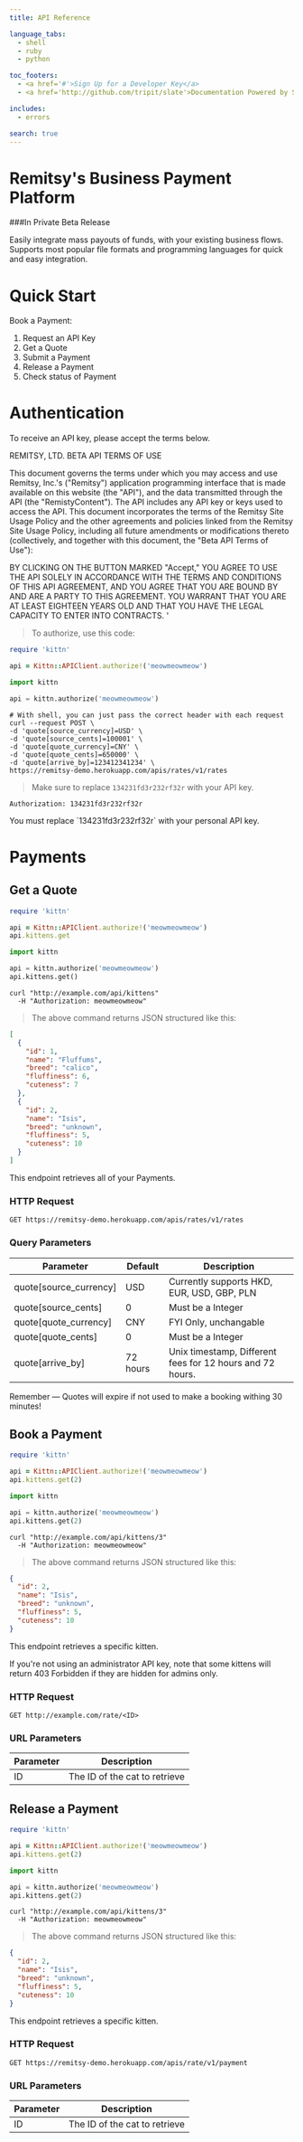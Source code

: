 ```yaml
---
title: API Reference

language_tabs:
  - shell
  - ruby
  - python

toc_footers:
  - <a href='#'>Sign Up for a Developer Key</a>
  - <a href='http://github.com/tripit/slate'>Documentation Powered by Slate</a>

includes:
  - errors

search: true
---
```

# Remitsy's Business Payment Platform

###In Private Beta Release

Easily integrate mass payouts of funds, with your existing business flows. Supports most popular file formats and programming languages for quick and easy integration.

# Quick Start

Book a Payment: 

1. Request an API Key
2. Get a Quote
3. Submit a Payment
4. Release a Payment
5. Check status of Payment

# Authentication

To receive an API key, please accept the terms below.

REMITSY, LTD.
BETA API TERMS OF USE

This document governs the terms under which you may access and use Remitsy, Inc.'s ("Remitsy") application programming interface that is made available on this website (the "API"), and the data transmitted through the API (the "RemistyContent"). The API includes any API key or keys used to access the API.  This document incorporates the terms of the Remitsy Site Usage Policy and the other agreements and policies linked from the Remitsy Site Usage Policy, including all future amendments or modifications thereto (collectively, and together with this document, the "Beta API Terms of Use"):

BY CLICKING ON THE BUTTON MARKED "Accept," YOU AGREE TO USE THE API SOLELY IN ACCORDANCE WITH THE TERMS AND CONDITIONS OF THIS API AGREEMENT, AND YOU AGREE THAT YOU ARE BOUND BY AND ARE A PARTY TO THIS AGREEMENT.  YOU WARRANT THAT YOU ARE AT LEAST EIGHTEEN YEARS OLD AND THAT YOU HAVE THE LEGAL CAPACITY TO ENTER INTO CONTRACTS.  '

> To authorize, use this code:

```ruby
require 'kittn'

api = Kittn::APIClient.authorize!('meowmeowmeow')
```

```python
import kittn

api = kittn.authorize('meowmeowmeow')
```

```shell
# With shell, you can just pass the correct header with each request
curl --request POST \
-d 'quote[source_currency]=USD' \
-d 'quote[source_cents]=100001' \
-d 'quote[quote_currency]=CNY' \
-d 'quote[quote_cents]=650000' \
-d 'quote[arrive_by]=123412341234' \
https://remitsy-demo.herokuapp.com/apis/rates/v1/rates
```

> Make sure to replace `134231fd3r232rf32r` with your API key.


`Authorization: 134231fd3r232rf32r`

<aside class="notice">
You must replace `134231fd3r232rf32r` with your personal API key.
</aside>

# Payments

## Get a Quote

```ruby
require 'kittn'

api = Kittn::APIClient.authorize!('meowmeowmeow')
api.kittens.get
```

```python
import kittn

api = kittn.authorize('meowmeowmeow')
api.kittens.get()
```

```shell
curl "http://example.com/api/kittens"
  -H "Authorization: meowmeowmeow"
```

> The above command returns JSON structured like this:

```json
[
  {
    "id": 1,
    "name": "Fluffums",
    "breed": "calico",
    "fluffiness": 6,
    "cuteness": 7
  },
  {
    "id": 2,
    "name": "Isis",
    "breed": "unknown",
    "fluffiness": 5,
    "cuteness": 10
  }
]
```

This endpoint retrieves all of your Payments.

### HTTP Request

`GET https://remitsy-demo.herokuapp.com/apis/rates/v1/rates`

### Query Parameters

Parameter | Default | Description
--------- | ------- | -----------
quote[source_currency] | USD | Currently supports HKD, EUR, USD, GBP, PLN
quote[source_cents] | 0 | Must be a Integer
quote[quote_currency] | CNY | FYI Only, unchangable
quote[quote_cents] | 0 | Must be a Integer
quote[arrive_by] | 72 hours | Unix timestamp, Different fees for 12 hours and 72 hours.

<aside class="success">
Remember — Quotes will expire if not used to make a booking withing 30 minutes!
</aside>

## Book a Payment

```ruby
require 'kittn'

api = Kittn::APIClient.authorize!('meowmeowmeow')
api.kittens.get(2)
```

```python
import kittn

api = kittn.authorize('meowmeowmeow')
api.kittens.get(2)
```

```shell
curl "http://example.com/api/kittens/3"
  -H "Authorization: meowmeowmeow"
```

> The above command returns JSON structured like this:

```json
{
  "id": 2,
  "name": "Isis",
  "breed": "unknown",
  "fluffiness": 5,
  "cuteness": 10
}
```

This endpoint retrieves a specific kitten.

<aside class="warning">If you're not using an administrator API key, note that some kittens will return 403 Forbidden if they are hidden for admins only.</aside>

### HTTP Request

`GET http://example.com/rate/<ID>`

### URL Parameters

Parameter | Description
--------- | -----------
ID | The ID of the cat to retrieve


## Release a Payment

```ruby
require 'kittn'

api = Kittn::APIClient.authorize!('meowmeowmeow')
api.kittens.get(2)
```

```python
import kittn

api = kittn.authorize('meowmeowmeow')
api.kittens.get(2)
```

```shell
curl "http://example.com/api/kittens/3"
  -H "Authorization: meowmeowmeow"
```

> The above command returns JSON structured like this:

```json
{
  "id": 2,
  "name": "Isis",
  "breed": "unknown",
  "fluffiness": 5,
  "cuteness": 10
}
```

This endpoint retrieves a specific kitten.

### HTTP Request

`GET https://remitsy-demo.herokuapp.com/apis/rate/v1/payment`

### URL Parameters

Parameter | Description
--------- | -----------
ID | The ID of the cat to retrieve

